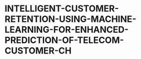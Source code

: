 # INTELLIGENT-CUSTOMER-RETENTION-USING-MACHINE-LEARNING-FOR-ENHANCED-PREDICTION-OF-TELECOM-CUSTOMER-CH